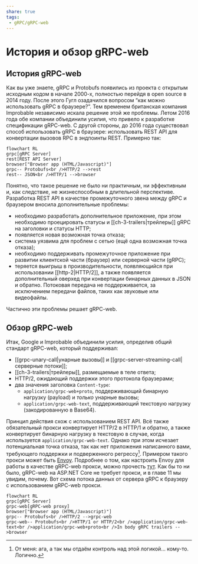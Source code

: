 ```yaml
---
share: true
tags:
 - gRPC/gRPC-web
---
```

# История и обзор gRPC-web
## История gRPC-web
Как вы уже знаете, gRPC и Protobufs появились из проекта с открытым исходным кодом в начале 2000-х, полностью перейдя в open source в 2014 году. После этого Гугл озадачился вопросом “как можно использовать gRPC в браузере?”. Тем временем британская компания Improbable независимо искала решение этой же проблемы. Летом 2016 года обе компании объединили усилия, что привело к разработке спецификации gRPC-web.
С другой стороны, до 2016 года существовал способ использовать gRPC в браузере: использовать REST API для конвертации вызовов RPC в эндпоинты REST. Примерно так:
```mermaid
flowchart RL
grpc[gRPC Server]
rest[REST API Server]
browser["Browser app (HTML/Javascript)"]
grpc-- Protobufs<br />HTTP/2 -->rest
rest-- JSON<br />HTTP/1 -->browser
```
Понятно, что такое решение не было ни практичным, ни эффективным и, как следствие, не жизнеспособным в длительной перспективе. Разработка REST API в качестве промежуточного звена между gRPC и браузером вносила дополнительные проблемы:
- необходимо разработать дополнительное приложение, при этом необходимо проецировать статусы и [[ch-3-trailers|трейлеры]] gRPC на заголовки и статусы HTTP;
- появляется новая возможная точка отказа;
- система уязвима для проблем с сетью (ещё одна возможная точка отказа);
- необходимо поддерживать промежуточное приложение при развитии клиентской части (браузер) или серверной части (gRPC);
- теряется выигрыш в производительности, появляющийся при использовании [[http-2|HTTP/2]], а также появляется дополнительный оверхед при конвертации бинарных данных в JSON и обратно. Потоковая передача не поддерживается, за исключением передачи файлов, таких как звуковые или видеофайлы.

Частично эти проблемы решает gRPC-web.
## Обзор gRPC-web
Итак, Google и Improbable объединили усилия, определив общий стандарт gRPC-web, который поддерживал:
- [[grpc-unary-call|унарные вызовы]] и [[grpc-server-streaming-call|серверные потоки]];
- [[ch-3-trailers|трейлеры]], размещаемые в теле ответа;
- HTTP/2, ожидающий поддержки этого протокола браузерами;
- два значения заголовка `Content-type`:
	- `application/grpc-web+proto`, поддерживающий бинарную нагрузку (payload) и *только* унарные вызовы;
	- `application/grpc-web-text`, поддерживающий текстовую нагрузку (закодированную в Base64).

Принцип действия схож с использованием REST API. Всё также обязательный прокси конвертирует HTTP/2 в HTTP/1 и обратно, а также конвертирует бинарную нагрузку в текстовую в случае, когда используется `application/grpc-web-text`. Однако при этом исчезает потенциальная точка отказа, так как нет приложения написанного вами, требующего поддержки и подверженного регрессу[^1]. Примером такого прокси может быть [Envoy](https://www.envoyproxy.io/). Подробнее о том, как настроить Envoy для работы в качестве gRPC-web прокси, можно прочесть [тут](https://grpc.io/docs/platforms/web/basics/). Как бы то ни было, gRPC-web на ASP.NET Core не требует прокси, и в главе 11 мы увидим, почему.
Вот схема потока данных от сервера gRPC к браузеру с использованием gRPC-web прокси.
```mermaid
flowchart RL
grpc[gRPC Server]
grpc-web[gRPC-web proxy]
browser["Browser app (HTML/Javascript)"]
grpc-- Protobufs<br />HTTP/2 -->grpc-web
grpc-web-- Protobufs<br />HTTP/1 or HTTP/2<br />application/grpc-web-text<br />application/grpc-web+proto<br />In body gRPC trailers -->browser
```


[^1]:От меня: ага, а так мы отдаём контроль над этой логикой… кому-то. Логично.
